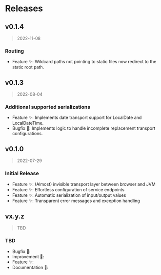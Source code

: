 <!--
 ---------------------------------------------------------------------------------------------
   Copyright (c) Quatico Solutions AG. All rights reserved.
   Licensed under the MIT License. See LICENSE in the project root for license information.
 ---------------------------------------------------------------------------------------------
-->

# Releases

## v0.1.4

> 2022-11-08

### Routing

- Feature :sparkles:: Wildcard paths not pointing to static files now redirect to the static root path.

## v0.1.3

> 2022-08-04

### Additional supported serializations

- Feature :sparkles:: Implements date transport support for LocalDate and LocalDateTime.
- Bugfix :pill:: Implements logic to handle incomplete replacement transport configurations.

## v0.1.0

> 2022-07-29

### Initial Release

- Feature :sparkles:: (Almost) invisible transport layer between browser and JVM
- Feature :sparkles:: Effortless configuration of service endpoints
- Feature :sparkles:: Automatic serialization of input/output values
- Feature :sparkles:: Transparent error messages and exception handling

## vx.y.z

> TBD

### TBD

- Bugfix :pill::
- Improvement :gift_heart::
- Feature :sparkles::
- Documentation :bookmark::
